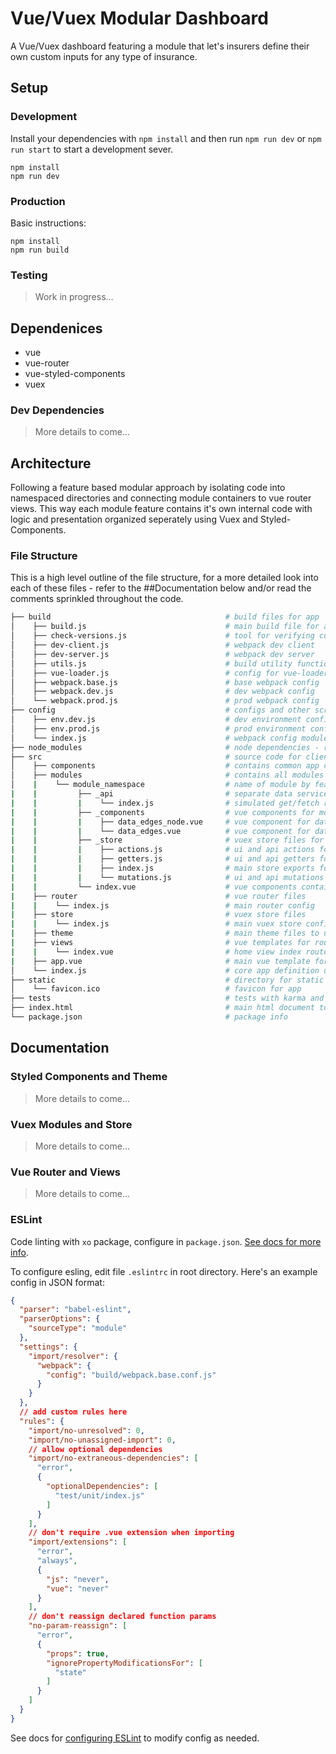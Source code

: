 # Vue/Vuex Modular Dashboard

A Vue/Vuex dashboard featuring a module that let's insurers define their own custom inputs for any type of insurance.

## Setup

### Development

Install your dependencies with `npm install` and then run `npm run dev` or `npm run start` to start a development sever.

```
npm install
npm run dev
```

### Production

Basic instructions:

```
npm install
npm run build
```

### Testing

> Work in progress...

## Dependenices

* vue
* vue-router
* vue-styled-components
* vuex

### Dev Dependencies

> More details to come...

## Architecture

Following a feature based modular approach by isolating code into namespaced directories and connecting module containers to vue router views. This way each module feature contains it's own internal code with logic and presentation organized seperately using Vuex and Styled-Components.

### File Structure

This is a high level outline of the file structure, for a more detailed look into each of these files - refer to the ##Documentation below and/or read the comments sprinkled throughout the code.

```bash
├── build                                       # build files for app
│    ├── build.js                               # main build file for app
│    ├── check-versions.js                      # tool for verifying current node version
│    ├── dev-client.js                          # webpack dev client
│    ├── dev-server.js                          # webpack dev server
│    ├── utils.js                               # build utility functions - examples: style-loader
│    ├── vue-loader.js                          # config for vue-loader
│    ├── webpack.base.js                        # base webpack config
│    ├── webpack.dev.js                         # dev webpack config
│    └── webpack.prod.js                        # prod webpack config
├── config                                      # configs and other scripts
│    ├── env.dev.js                             # dev environment config
│    ├── env.prod.js                            # prod environment config
│    └── index.js                               # webpack config module
├── node_modules                                # node dependencies - reference ##Dependencies for details
├── src                                         # source code for client-side app - alt names: client, app
│    ├── components                             # contains common app components - examples: hero, sidebar, graph
│    ├── modules                                # contains all modules for app
│    |    └── module_namespace                  # name of module by feature - examples: commercial_property
|    |         ├── _api                         # separate data service layer for module
|    |         |    └── index.js                # simulated get/fetch response for data
|    |         ├── _components                  # vue components for module
|    |         |    ├── data_edges_node.vue     # vue component for data node item
|    |         |    └── data_edges.vue          # vue component for data edges list
|    |         ├── _store                       # vuex store files for module
|    |         |    ├── actions.js              # ui and api actions for module
|    |         |    ├── getters.js              # ui and api getters for module
|    |         |    ├── index.js                # main store exports for module
|    |         |    └── mutations.js            # ui and api mutations for module
|    |         └── index.vue                    # vue components container for module
|    ├── router                                 # vue router files
|    |    └── index.js                          # main router config
|    ├── store                                  # vuex store files
|    |    └── index.js                          # main vuex store config
|    ├── theme                                  # main theme files to unify design for app
|    ├── views                                  # vue templates for router views
|    |    └── index.vue                         # home view index route
|    ├── app.vue                                # main vue template for app
│    └── index.js                               # core app definition using app template
├── static                                      # directory for static files and assets
│    └── favicon.ico                            # favicon for app
├── tests                                       # tests with karma and mocha - more info to come...
├── index.html                                  # main html document to render app
└── package.json                                # package info
```

## Documentation

### Styled Components and Theme

> More details to come...

### Vuex Modules and Store

> More details to come...

### Vue Router and Views

> More details to come...

### ESLint

Code linting with `xo` package, configure in `package.json`. [See docs for more info](https://github.com/sindresorhus/xo).

To configure esling, edit file `.eslintrc` in root directory. Here's an example config in JSON format:

```json
{
  "parser": "babel-eslint",
  "parserOptions": {
    "sourceType": "module"
  },
  "settings": {
    "import/resolver": {
      "webpack": {
        "config": "build/webpack.base.conf.js"
      }
    }
  },
  // add custom rules here
  "rules": {
    "import/no-unresolved": 0,
    "import/no-unassigned-import": 0,
    // allow optional dependencies
    "import/no-extraneous-dependencies": [
      "error",
      {
        "optionalDependencies": [
          "test/unit/index.js"
        ]
      }
    ],
    // don't require .vue extension when importing
    "import/extensions": [
      "error",
      "always",
      {
        "js": "never",
        "vue": "never"
      }
    ],
    // don't reassign declared function params
    "no-param-reassign": [
      "error",
      {
        "props": true,
        "ignorePropertyModificationsFor": [
          "state"
        ]
      }
    ]
  }
}
```

See docs for [configuring ESLint](https://eslint.org/docs/user-guide/configuring) to modify config as needed.
